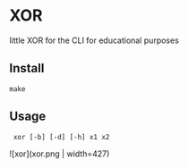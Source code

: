 # XOR

little XOR for the CLI for educational purposes

## Install

    make

## Usage

     xor [-b] [-d] [-h] x1 x2

![xor](xor.png | width=427)

